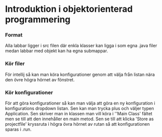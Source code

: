 # Introduktion i objektorienterad programmering
### Format
Alla labbar ligger i src filen där enkla klasser kan ligga i som egna .java filer medan labbar med objekt kan ha egna submappar.

### Kör filer
För intellij så kan man köra konfigurationer genom att välja från listan nära den övre högra hörnet av fönstret.

### Kör konfigurationer
För att göra konfigurationer så kan man välja att göra en ny konfiguration i konfigurations dropdown listan. Sen kan man trycka plus och väljer typen Application. Sen skriver man in klassen man vill köra i ''Main Class' fältet men se till att den innehåller en main metod. Sen se till att klicka 'Store as  projectfile' kryssruta i högra övra hörnet av rutan så att konfigurationen sparas i .run.
